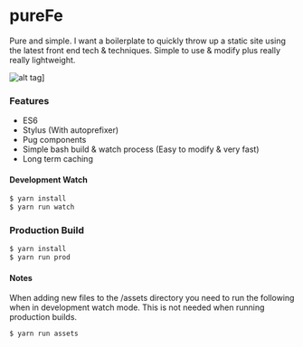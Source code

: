 # pureFe
 
Pure and simple. I want a boilerplate to quickly throw up a static site
using the latest front end tech & techniques. Simple to use & modify plus really really lightweight.

![alt tag](https://media0.giphy.com/media/DgLsbUL7SG3kI/giphy.gif)]

### Features

* ES6
* Stylus (With autoprefixer)
* Pug components
* Simple bash build & watch process (Easy to modify & very fast)
* Long term caching

#### Development Watch
````javascript
$ yarn install
$ yarn run watch
````

### Production Build
````javascript
$ yarn install
$ yarn run prod
````

#### Notes
When adding new files to the /assets directory you need to run the following when in development watch mode.
This is not needed when running production builds.

````javascript
$ yarn run assets
```` 

